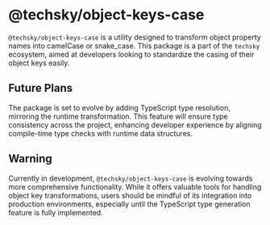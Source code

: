 # @techsky/object-keys-case

`@techsky/object-keys-case` is a utility designed to transform object property names into camelCase or snake_case. This package is a part of the `techsky` ecosystem, aimed at developers looking to standardize the casing of their object keys easily.

## Future Plans

The package is set to evolve by adding TypeScript type resolution, mirroring the runtime transformation. This feature will ensure type consistency across the project, enhancing developer experience by aligning compile-time type checks with runtime data structures.

## Warning

Currently in development, `@techsky/object-keys-case` is evolving towards more comprehensive functionality. While it offers valuable tools for handling object key transformations, users should be mindful of its integration into production environments, especially until the TypeScript type generation feature is fully implemented.
